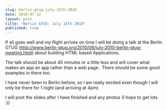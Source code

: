 ```yaml
---
slug: berlin-gtug-july-15th-2010
date: 2010-07-12
layout: post
title: "Berlin GTUG: July 15th 2010"
published: true
---
```

If all goes well and my flight arrives on time I will be doing a talk at the Berlin GTUG (<a href="http://www.berlin-gtug.org/2010/06/july-2010-berlin-gtug-meeting.html">http://www.berlin-gtug.org/2010/06/july-2010-berlin-gtug-meeting.html</a>) about building HTML based Applications.<p /><div>The talk should be about 45 minutes or a little less and will cover what makes an app an app rather than a web page.  There should be some good examples in there too.<br /><p /><div>I have never been to Berlin before, so I am really excited even though I will only be there for 1 night (and arriving at 4pm)</div> <p /><div>I will post the slides after I have finished and any photos (I hope to get lots :))</div></div>

